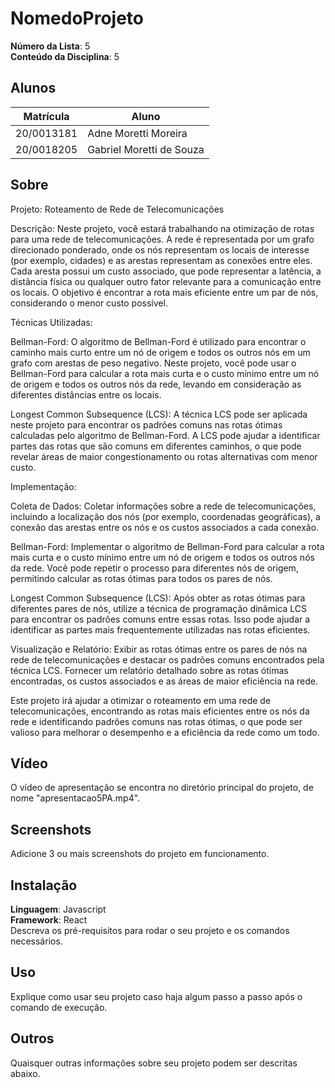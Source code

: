# NomedoProjeto

**Número da Lista**: 5<br>
**Conteúdo da Disciplina**: 5<br>

## Alunos
|Matrícula | Aluno |
| -- | -- |
| 20/0013181  |  Adne Moretti Moreira |
| 20/0018205  |  Gabriel Moretti de Souza |

## Sobre 
Projeto: Roteamento de Rede de Telecomunicações

Descrição: Neste projeto, você estará trabalhando na otimização de rotas para uma rede de telecomunicações. A rede é representada por um grafo direcionado ponderado, onde os nós representam os locais de interesse (por exemplo, cidades) e as arestas representam as conexões entre eles. Cada aresta possui um custo associado, que pode representar a latência, a distância física ou qualquer outro fator relevante para a comunicação entre os locais. O objetivo é encontrar a rota mais eficiente entre um par de nós, considerando o menor custo possível.

Técnicas Utilizadas:

Bellman-Ford: O algoritmo de Bellman-Ford é utilizado para encontrar o caminho mais curto entre um nó de origem e todos os outros nós em um grafo com arestas de peso negativo. Neste projeto, você pode usar o Bellman-Ford para calcular a rota mais curta e o custo mínimo entre um nó de origem e todos os outros nós da rede, levando em consideração as diferentes distâncias entre os locais.

Longest Common Subsequence (LCS): A técnica LCS pode ser aplicada neste projeto para encontrar os padrões comuns nas rotas ótimas calculadas pelo algoritmo de Bellman-Ford. A LCS pode ajudar a identificar partes das rotas que são comuns em diferentes caminhos, o que pode revelar áreas de maior congestionamento ou rotas alternativas com menor custo.

Implementação:

Coleta de Dados: Coletar informações sobre a rede de telecomunicações, incluindo a localização dos nós (por exemplo, coordenadas geográficas), a conexão das arestas entre os nós e os custos associados a cada conexão.

Bellman-Ford: Implementar o algoritmo de Bellman-Ford para calcular a rota mais curta e o custo mínimo entre um nó de origem e todos os outros nós da rede. Você pode repetir o processo para diferentes nós de origem, permitindo calcular as rotas ótimas para todos os pares de nós.

Longest Common Subsequence (LCS): Após obter as rotas ótimas para diferentes pares de nós, utilize a técnica de programação dinâmica LCS para encontrar os padrões comuns entre essas rotas. Isso pode ajudar a identificar as partes mais frequentemente utilizadas nas rotas eficientes.

Visualização e Relatório: Exibir as rotas ótimas entre os pares de nós na rede de telecomunicações e destacar os padrões comuns encontrados pela técnica LCS. Fornecer um relatório detalhado sobre as rotas ótimas encontradas, os custos associados e as áreas de maior eficiência na rede.

Este projeto irá ajudar a otimizar o roteamento em uma rede de telecomunicações, encontrando as rotas mais eficientes entre os nós da rede e identificando padrões comuns nas rotas ótimas, o que pode ser valioso para melhorar o desempenho e a eficiência da rede como um todo.

## Vídeo
O vídeo de apresentação se encontra no diretório principal do projeto, de nome "apresentacao5PA.mp4".

## Screenshots
Adicione 3 ou mais screenshots do projeto em funcionamento.

## Instalação 
**Linguagem**: Javascript<br>
**Framework**: React<br>
Descreva os pré-requisitos para rodar o seu projeto e os comandos necessários.

## Uso 
Explique como usar seu projeto caso haja algum passo a passo após o comando de execução.

## Outros 
Quaisquer outras informações sobre seu projeto podem ser descritas abaixo.





